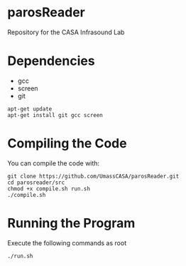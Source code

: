 # parosReader
Repository for the CASA Infrasound Lab

# Dependencies
* gcc
* screen
* git

```
apt-get update
apt-get install git gcc screen
```

# Compiling the Code
You can compile the code with:
```
git clone https://github.com/UmassCASA/parosReader.git
cd parosreader/src
chmod +x compile.sh run.sh
./compile.sh
```
# Running the Program
Execute the following commands as root
```
./run.sh
```
